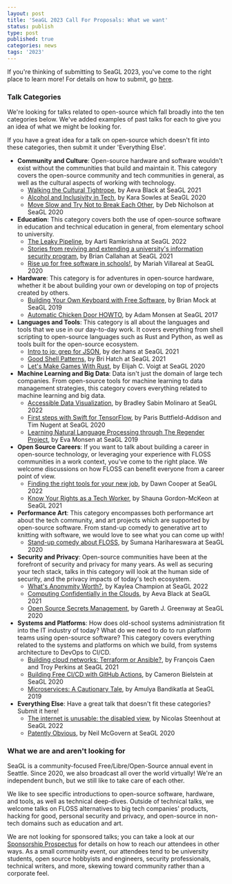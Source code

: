 ```yaml
---
layout: post
title: 'SeaGL 2023 Call For Proposals: What we want'
status: publish
type: post
published: true
categories: news
tags: '2023'
---
```


If you're thinking of submitting to SeaGL 2023, you've come to the right place to learn more!  For details on how to submit, go [here](/news/2023/03/08/CFP-Open).

### Talk Categories

We're looking for talks related to open-source which fall broadly into the ten categories below.  We've added examples of past talks for each to give you an idea of what we might be looking for.

If you have a great idea for a talk on open-source which doesn't fit into these categories, then submit it under 'Everything Else'.

- **Community and Culture**: Open-source hardware and software wouldn't exist without the communities that build and maintain it.  This category covers the open-source community and tech communities in general, as well as the cultural aspects of working with technology.
  * [Walking the Cultural Tightrope](https://archive.org/details/SeaGL2021-Aeva_Black-Walking_The_Cultural_Tightrope), by Aeva Black at SeaGL 2021
  * [Alcohol and Inclusivity in Tech](https://archive.org/details/SeaGL2020-Kara_Sowles-Alcohol_and_Inclusivity_in_Tech), by Kara Sowles at SeaGL 2020
  * [Move Slow and Try Not to Break Each Other](https://archive.org/details/SeaGL2020-Deb_Nicholson-Move_Slow_and_Try_Not_to_Break_Each_Other), by Deb Nicholson at SeaGL 2020
- **Education**: This category covers both the use of open-source software in education and technical education in general, from elementary school to university.
  * [The Leaky Pipeline](https://archive.org/details/SeaGL2022-Aarti_Ramkrishna-The_Leaky_Pipeline), by Aarti Ramkrishna at SeaGL 2022
  * [Stories from reviving and extending a university's information security program](https://archive.org/details/SeaGL2021-Brian_Callahan-Reviving_and_extending_a_universitys_infosec_program), by Brian Callahan at SeaGL 2021
  * [Rise up for free software in schools!](https://archive.org/details/SeaGL2020-Mariah_Villarreal-Rise_up_for_free_software_in_schools), by Mariah Villareal at SeaGL 2020
- **Hardware**: This category is for adventures in open-source hardware, whether it be about building your own or developing on top of projects created by others.
  * [Building Your Own Keyboard with Free Software](https://archive.org/details/keeb_20200110), by Brian Mock at SeaGL 2019
  * [Automatic Chicken Door HOWTO](https://archive.org/details/AutomaticChickenDoorHOWTOATalkByAdamMonsenAtSeaGL2017), by Adam Monsen at SeaGL 2017
- **Languages and Tools**: This category is all about the languages and tools that we use in our day-to-day work.  It covers everything from shell scripting to open-source languages such as Rust and Python, as well as tools built for the open-source ecosystem.
  * [Intro to jq: grep for JSON](https://archive.org/details/SeaGL2021-der_hans-Intro_to_jq_grep_for_JSON), by der.hans at SeaGL 2021
  * [Good Shell Patterns](https://archive.org/details/SeaGL2021-Bri_Hatch-Good_Shell_Patterns), by Bri Hatch at SeaGL 2021
  * [Let's Make Games With Rust](https://archive.org/details/SeaGL2020-Elijah_C_Voigt-Lets_Make_Games_with_Rust), by Elijah C. Voigt at SeaGL 2020
- **Machine Learning and Big Data**: Data isn't just the domain of large tech companies.  From open-source tools for machine learning to data management strategies, this category covers everything related to machine learning and big data.
  * [Accessible Data Visualization](https://archive.org/details/SeaGL2022-Bradley_Molinaro-Accessible_Data_Visualization), by Bradley Sabin Molinaro at SeaGL 2022
  * [First steps with Swift for TensorFlow](https://archive.org/details/SeaGL2020-Paris_Buttfield_Addison_and_Tim_Nugent-First_steps_with_Swift_for_TensorFlow), by Paris Buttfield-Addison and Tim Nugent at SeaGL 2020
  * [Learning Natural Language Processing through The Regender Project](https://archive.org/details/regender), by Eva Monsen at SeaGL 2019
- **Open Source Careers**: If you want to talk about building a career in open-source technology, or leveraging your experience with FLOSS communities in a work context, you've come to the right place.  We welcome discussions on how FLOSS can benefit everyone from a career point of view.
  * [Finding the right tools for your new job](https://archive.org/details/SeaGL2022-Dawn_E_Collett-Finding_the_right_tools_for_your_new_job), by Dawn Cooper at SeaGL 2022
  * [Know Your Rights as a Tech Worker](https://archive.org/details/SeaGL2021-Shauna_Gordon-McKeon-Know_Your_Rights_as_a_Tech_Worker), by Shauna Gordon-McKeon at SeaGL 2021
- **Performance Art**: This category encompasses both performance art about the tech community, and art projects which are supported by open-source software.  From stand-up comedy to generative art to knitting with software, we would love to see what you can come up with!
  * [Stand-up comedy about FLOSS](https://archive.org/details/SeaGL2020-Sumana_Harihareswara-Stand_up_comedy_about_FLOSS), by Sumana Harihareswara at SeaGL 2020
- **Security and Privacy**: Open-source communities have been at the forefront of security and privacy for many years.  As well as securing your tech stack, talks in this category will look at the human side of security, and the privacy impacts of today's tech ecosystem.
  * [What's Anonymity Worth?](https://archive.org/details/SeaGL2022-Kaylea_Champion-Whats_Anonymity_Worth), by Kaylea Champion at SeaGL 2022
  * [Computing Confidentially in the Clouds](https://archive.org/details/SeaGL2021-Aeva_Black-Computing_Confidentially_in_the_Clouds), by Aeva Black at SeaGL 2021
  * [Open Source Secrets Management](https://archive.org/details/SeaGL2020-Gareth_J_Greenaway-Open_Source_Secrets_Management), by Gareth J. Greenway at SeaGL 2020
- **Systems and Platforms**: How does old-school systems administration fit into the IT industry of today?  What do we need to do to run platform teams using open-source software?  This category covers everything related to the systems and platforms on which we build, from systems architecture to DevOps to CI/CD.
  * [Building cloud networks: Terraform or Ansible?](https://archive.org/details/SeaGL2021-Francois_Caen-Building_cloud_networks_Terraform_or_Ansible), by François Caen and Troy Perkins at SeaGL 2021
  * [Building Free CI/CD with GitHub Actions](https://archive.org/details/SeaGL2020-Cameron_Bielstein-Building_Free_CI_CD_with_GitHub_Actions), by Cameron Bielstein at SeaGL 2020
  * [Microservices: A Cautionary Tale](https://archive.org/details/microservices_202001), by Amulya Bandikatla at SeaGL 2019
- **Everything Else**: Have a great talk that doesn't fit these categories?  Submit it here!
  * [The internet is unusable: the disabled view](https://archive.org/details/SeaGL2022-Nicolas_Steenhout-The_internet_is_unusable_The_disabled_view), by Nicolas Steenhout at SeaGL 2022
  * [Patently Obvious](https://archive.org/details/SeaGL2020-Neil_McGovern-Patently_Obvious), by Neil McGovern at SeaGL 2020

### What we are and aren't looking for

SeaGL is a community-focused Free/Libre/Open-Source annual event in Seattle.  Since 2020, we also broadcast all over the world virtually!  We're an independent bunch, but we still like to take care of each other.

We like to see specific introductions to open-source software, hardware, and tools, as well as technical deep-dives.  Outside of technical talks, we welcome talks on FLOSS alternatives to big tech companies' products, hacking for good, personal security and privacy, and open-source in non-tech domains such as education and art.

We are not looking for sponsored talks; you can take a look at our [Sponsorship Prospectus](/sponsors/) for details on how to reach our attendees in other ways.  As a small community event, our attendees tend to be university students, open source hobbyists and engineers, security professionals, technical writers, and more, skewing toward community rather than a corporate feel.

